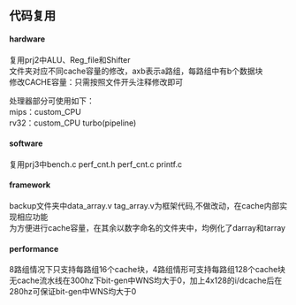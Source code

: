 ## 代码复用
#### hardware
复用prj2中ALU、Reg_file和Shifter    
文件夹对应不同cache容量的修改，axb表示a路组，每路组中有b个数据块     
修改CACHE容量：只需按照文件开头注释修改即可   

处理器部分可使用如下：  
mips：custom_CPU   
rv32：custom_CPU turbo(pipeline)  

#### software
复用prj3中bench.c perf_cnt.h perf_cnt.c printf.c

#### framework
backup文件夹中data_array.v tag_array.v为框架代码,不做改动，在cache内部实现相应功能   
为方便进行cache容量，在其余以数字命名的文件夹中，均例化了darray和tarray  

#### performance  
8路组情况下只支持每路组16个cache块，4路组情形可支持每路组128个cache块  
无cache流水线在300hz下bit-gen中WNS均大于0，加上4x128的i/dcache后在280hz可保证bit-gen中WNS均大于0